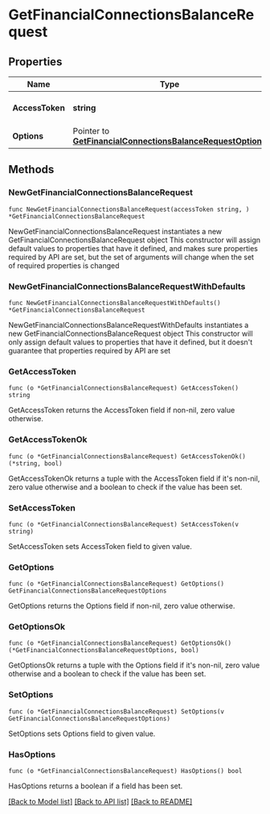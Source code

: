 # GetFinancialConnectionsBalanceRequest

## Properties

Name | Type | Description | Notes
------------ | ------------- | ------------- | -------------
**AccessToken** | **string** | Access token for authentication | 
**Options** | Pointer to [**GetFinancialConnectionsBalanceRequestOptions**](GetFinancialConnectionsBalanceRequestOptions.md) |  | [optional] 

## Methods

### NewGetFinancialConnectionsBalanceRequest

`func NewGetFinancialConnectionsBalanceRequest(accessToken string, ) *GetFinancialConnectionsBalanceRequest`

NewGetFinancialConnectionsBalanceRequest instantiates a new GetFinancialConnectionsBalanceRequest object
This constructor will assign default values to properties that have it defined,
and makes sure properties required by API are set, but the set of arguments
will change when the set of required properties is changed

### NewGetFinancialConnectionsBalanceRequestWithDefaults

`func NewGetFinancialConnectionsBalanceRequestWithDefaults() *GetFinancialConnectionsBalanceRequest`

NewGetFinancialConnectionsBalanceRequestWithDefaults instantiates a new GetFinancialConnectionsBalanceRequest object
This constructor will only assign default values to properties that have it defined,
but it doesn't guarantee that properties required by API are set

### GetAccessToken

`func (o *GetFinancialConnectionsBalanceRequest) GetAccessToken() string`

GetAccessToken returns the AccessToken field if non-nil, zero value otherwise.

### GetAccessTokenOk

`func (o *GetFinancialConnectionsBalanceRequest) GetAccessTokenOk() (*string, bool)`

GetAccessTokenOk returns a tuple with the AccessToken field if it's non-nil, zero value otherwise
and a boolean to check if the value has been set.

### SetAccessToken

`func (o *GetFinancialConnectionsBalanceRequest) SetAccessToken(v string)`

SetAccessToken sets AccessToken field to given value.


### GetOptions

`func (o *GetFinancialConnectionsBalanceRequest) GetOptions() GetFinancialConnectionsBalanceRequestOptions`

GetOptions returns the Options field if non-nil, zero value otherwise.

### GetOptionsOk

`func (o *GetFinancialConnectionsBalanceRequest) GetOptionsOk() (*GetFinancialConnectionsBalanceRequestOptions, bool)`

GetOptionsOk returns a tuple with the Options field if it's non-nil, zero value otherwise
and a boolean to check if the value has been set.

### SetOptions

`func (o *GetFinancialConnectionsBalanceRequest) SetOptions(v GetFinancialConnectionsBalanceRequestOptions)`

SetOptions sets Options field to given value.

### HasOptions

`func (o *GetFinancialConnectionsBalanceRequest) HasOptions() bool`

HasOptions returns a boolean if a field has been set.


[[Back to Model list]](../README.md#documentation-for-models) [[Back to API list]](../README.md#documentation-for-api-endpoints) [[Back to README]](../README.md)


